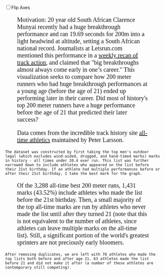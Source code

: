 <head>
  <meta charset="utf-8">
  <title>200 Meter Visualization</title>
  <script src="https://d3js.org/d3.v4.js"></script>
  <style>
  body {
    padding-top: 2vh;

  }
  svg {
    display:block;
    margin:auto;
  }
  p {
    font-family: serif;
    font-size: 20px;
    padding-left: 4vw;
    padding-right: 4vw;
  }
  div.tooltip {   
    position: absolute;         
    text-align: center;         
    width: 220px;                    
    height: 70px;                   
    padding: 2px;               
    font: 16px sans-serif;      
    background: white;    
    border: 30px;   
    stroke: black;     
    border-radius: 8px;         
    pointer-events: none;           
  }
  .x-axis-title {
    font-size: 20px;
    font-weight: bold;
  }
  .y-axis-title {
    font-size: 20px;
    font-weight: bold;

  }
  .axis {
    font: 20px sans-serif; 
  }

  label {
    font-weight: bold;
    font-size: 30px;
    float: left;
    margin-left: 3vw;
  }
  .chart-title{
    text-decoration: underline;
  }
</style>
</head>
<body>
  <label><input type="checkbox">Flip Axes</label>
  <script type="text/javascript">
    let path = "/clean200meterdata.csv";
    var margin = {top: 60, right: 130, bottom: 100, left: 90},
    width = 1000,
    height = 950;

    var canvas = d3.select("body")
    .append("svg")
    .attr("width", width)
    .attr("height", height);

    var tooltip = d3.select("body").append("div")   
    .attr("class", "tooltip")               
    .style("opacity", 0);
    canvas.append("text")
    .attr("class", "additional")
    .attr("x", width/2)
    .attr("y", height*.98)
    .text("")
    .attr("font-size", "18px")
    .attr("text-anchor", "middle")

    canvas.append("text")
    .attr("class", "chart-title")
    .attr("x", width/2)
    .attr("y", 25)
    .text("World's Best 200 Meter Runners Who Excelled Before Age 21")
    .attr("font-size", "35px")
    .attr("text-anchor", "middle");

    drawLegend();
    // Axis Titles. Code inspired by https://bl.ocks.org/d3noob/23e42c8f67210ac6c678db2cd07a747e
    canvas.append("text")             
    .attr("transform",
      "translate(" + (width/2) + " ," + 
      (height*.95) + ")")
    .attr("class", "x-axis-title")
    .style('text-anchor', 'middle')
    .text("Best Time Before Turning 21");
    canvas.append("text")
    .attr("transform", "rotate(-90)")
    .attr("y", width*.01)
    .attr("class", "y-axis-title")
    .attr("x",0 - (height / 2))
    .attr("dy", "1em")
    .style("text-anchor", "middle")
    .text("Post 21 Best");      

    d3.csv(path, function(data){
      data.forEach(function(d){
        d.Time = +d.Time;
        d.OldTime = +d.OldTime;
      });

      let fastestYoung = d3.min(data, function(d) { return d.Time});
      let slowestYoung = d3.max(data, function(d) { return d.Time});
      let fastestOld = d3.min(data, function(d) { return d.OldTime});
      let slowestOld = d3.max(data, function(d) { return d.OldTime});

      var x = d3.scaleLinear()
      .domain([fastestYoung,slowestYoung])
      .range([width-margin.right, margin.left]);
      var y = d3.scaleLinear()
      .domain([fastestOld, slowestOld])
      .range([margin.top, height-margin.bottom]);

      var xaxis = d3.axisBottom(x);
      canvas.append("g")
      .attr("transform", "translate("+ 0 +","+ (height-margin.bottom) +")")
      .attr("class", "axis")
      .call(xaxis);

      var yaxis = d3.axisLeft(y);
      canvas.append("g")
      .attr("transform", "translate("+ margin.left +","+ 0 +")")
      .attr("class", "axis")
      .call(yaxis);

      canvas.selectAll("circle")
      .data(data)
      .enter()
      .append("circle")
      .attr("class", "data")
      .attr("cx", function(d) {
        return (x(d.Time));
      })
      .attr("cy", function(d) {
        return (y(d.OldTime));
      })
      .attr("fill", function(d) {return (color(d))})
      .attr("r", 6)
      .on("mouseover", function (d) {drawToolTip(d)})
      .on("mouseout", function (d) {clearToolTip(d)});

      d3.selectAll("axis>.tick>text")
      .style("font-size","20px");

      d3.selectAll("input")
      .on("change", change);  

      var timeoutLength = setTimeout(function() {
        d3.select("input").property("checked", false).each(change);
      }, 500);

      function change() {
        clearTimeout(timeoutLength);

        canvas.selectAll("g.axis").remove();
        if (this.checked){
          // set up new scales (flipped)
          var newX = d3.scaleLinear()
          .domain([fastestOld, slowestOld])
          .range([width-margin.right, margin.left]);
          var newY = d3.scaleLinear()
          .domain([fastestYoung,slowestYoung])
          .range([margin.top, height-margin.bottom]);

          var newxaxis = d3.axisBottom(newX);
          canvas.append("g")
          .attr("transform", "translate("+ 0 +","+ (height-margin.bottom) +")")
          .attr("class", "axis")
          .call(newxaxis);
          var newyaxis = d3.axisLeft(newY);
          canvas.append("g")
          .attr("transform", "translate("+ margin.left +","+ 0 +")")
          .attr("class", "axis")
          .call(newyaxis);

          var transition = canvas.transition().duration(150),
          delay = function(d,i) { return i * 50; };

          transition.selectAll("circle.data")
          .delay(delay)
          .attr("cx", function(d) { return newX(d.OldTime); })
          .attr("cy", function(d) { return newY(d.Time); });

          canvas.select("text.x-axis-title")
          .text("Post 21 Best");
          canvas.select("text.y-axis-title")
          .text("Best Time Before Turning 21");

        }
        else {
          newX = x;
          newY = y;
          newxaxis = xaxis;
          newyaxis = yaxis;
          canvas.append("g")
          .attr("transform", "translate("+ 0 +","+ (height-margin.bottom) +")")
          .attr("class", "axis")
          .call(xaxis);

          canvas.append("g")
          .attr("transform", "translate("+ margin.left +","+ 0 +")")
          .attr("class", "axis")
          .call(yaxis);

          var transition = canvas.transition().duration(150),
          delay = function(d, i) { return i * 50; };

          transition.selectAll("circle.data")
          .delay(delay)
          .attr("cx", function(d) { return newX(d.Time); })
          .attr("cy", function(d) { return newY(d.OldTime); });

          canvas.select("text.x-axis-title")
          .text("Best Time Before Turning 21");
          canvas.select("text.y-axis-title")
          .text("Post 21 Best");
        }
      }

    })

function drawLegend() {
  canvas.append("text")
  .attr("class", "legend")
  .attr("x", width*.97)
  .attr("y", height*.7)
  .text("Legend")
  .attr("font-size", "18px")
  .attr("font-weight", "bold")
  .attr("text-anchor", "end");
  canvas.append("text")
  .attr("class", "legend")
  .attr("x", width*.97)
  .attr("y", height*.74)
  .text("Improved after 21")
  .attr("font-size", "18px")
  .attr("text-anchor", "end");
  canvas.append("text")
  .attr("class", "legend")
  .attr("x", width*.97)
  .attr("y", height*.76)
  .text("Peaked before 21")
  .attr("font-size", "18px")
  .attr("text-anchor", "end");
  canvas.append("text")
  .attr("class", "legend")
  .attr("x", width*.97)
  .attr("y", height*.78)
  .text("Only Appear Before 21")
  .attr("font-size", "18px")
  .attr("text-anchor", "end");
  canvas.append("text")
  .attr("class", "legend")
  .attr("x", width*.97)
  .attr("y", height*.80)
  .text("Usain Bolt")
  .attr("font-size", "18px")
  .attr("text-anchor", "end");
  canvas.append("text")
  .attr("class", "legend")
  .attr("x", width*.97)
  .attr("y", height*.82)
  .text("Clarence Munyai")
  .attr("font-size", "18px")
  .attr("text-anchor", "end");

  canvas.append("circle")
  .attr("class", "legend-dot")
  .attr("cx", width*.987)
  .attr("cy", height*.735)
  .attr("r", 6)
  .attr("fill", "blue");
    canvas.append("circle")
  .attr("class", "legend-dot")
  .attr("cx", width*.987)
  .attr("cy", height*.755)
  .attr("r", 6)
  .attr("fill", "black");
    canvas.append("circle")
  .attr("class", "legend-dot")
  .attr("cx", width*.987)
  .attr("cy", height*.775)
  .attr("r", 6)
  .attr("fill", "yellow");
    canvas.append("circle")
  .attr("class", "legend-dot")
  .attr("cx", width*.987)
  .attr("cy", height*.795)
  .attr("r", 6)
  .attr("fill", "green");
    canvas.append("circle")
  .attr("class", "legend-dot")
  .attr("cx", width*.987)
  .attr("cy", height*.815)
  .attr("r", 6)
  .attr("fill", "red");

  canvas.append("rect")
  .attr("width", width*.205)
  .attr("height", height*.145)
  .attr("x", width*.795)
  .attr("y",height*.681)
  .attr("fill", "none")
  .attr("stroke", "black")
  .attr("opacity", .8);
}

function color(d) {
  if (d.Athlete == " Clarence Munyai"){
    return "red";
  }
  else if (d.Athlete == " Usain Bolt") {
    return "green";
  }
  else if (d.OldName == "None") {
        // athlete only has performance before age 21
        return "yellow";
      }

      else if (d.OldTime < d.Time) {
        return "blue";
      }
      else {
        return "black";
      }
    }

    function drawToolTip(d) {
      var string = "";
      if (d.OldName == "None"){
        string = d.Athlete + " ran a " + d.Time + " on " + d.Date + ". To date, he never bettered this performance.";
      }
      else{
        string = d.Athlete + " ran a " + d.Time + " before turning 21. He later ran " + d.OldTime + ", number " + d.OldRank + " in history.";
      }

      tooltip.html(string)
      .style("left", (d3.event.pageX) + "px")     
      .style("top", (d3.event.pageY ) + "px")
      .style("opacity", .8)
      .style("border", "2px solid black");
      if (d.OldName != "None"){
        let addString = "Pre 21 Best: " + d.Time + ", " + d.Rank + " all time, in " + d.Location + " at " + d.AgeYears + " years of age. \n Later, at age " + d.OldAgeYears + ", ran " + d.OldTime + " in " + d.OldLocation + ".";
        canvas.select("text.additional")
        .text(addString);  
      }
      else {
        let addString = "Pre 21 Best: " + d.Time + ", " + d.Rank + " all time, in " + d.Location + " at " + d.AgeYears + " years of age.";
        canvas.select("text.additional")
        .text(addString);        
      }
    }
    function clearToolTip(d) {
      tooltip.style("opacity", 0);    
      canvas.select("text.additional")
      .text("");
    }

  </script>
  <p>
    Motivation: 20 year old South African Clarence Munyai recently had a huge breakthrough performance and ran 19.69 seconds for 200m into a light headwind at altitude, setting a South African national record. Journalists at Letsrun.com mentioned this performance in a <a href="http://www.letsrun.com/news/2018/03/wayde-van-clarence-munyai-runs-19-69-scott-fauble-interviews-americans-dominate-nyc-half-last-hurrah-caster-semenya/">weekly recap of track action</a>, and claimed that "big breakthroughs almost always come early in one’s career." This visualization seeks to compare how 200 meter runners who had huge breakthrough performances at a young age (before the age of 21) ended up performing later in their career. Did most of history's top 200 meter runners have a huge performance before the age of 21 that predicted their later success?
  </p>
  <p>
    Data comes from the incredible track history site <a href="http://www.alltime-athletics.com/index.html">all-time athletics</a> maintained by Peter Larsson.

    The dataset was constructed by first taking the top men's outdoor legal (which excludes wind-aided, drugged, and hand-timed marks) marks in history - all times under 20.4 ever run. This list was further narrowed down to include athletes who appeared on the list before their 21st birthday. If an athlete had multiple performances before or after their 21st birthday, I take the best mark for the graph.
  </p>
  <p>
    Of the 3,288 all-time best 200 meter runs, 1,431 marks (43.52%) include athletes who made the list before the 21st birthday. Then, a small majority of the top all-time marks are run by athletes who never made the list until after they turned 21 (note that this is not equivalent to the number of athletes, since athletes can leave multiple marks on the all-time list). Still, a significant portion of the world's greatest sprinters are not preciously early bloomers.

    After removing duplicates, we are left with 78 athletes who made the top lists both before and after age 21. 63 athletes made the list before 21 and did not make it after (a number of these athletes are contemporary still competing).
  </p>

</body>
</html>